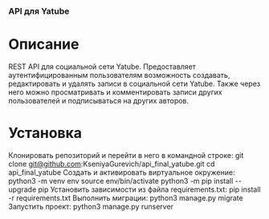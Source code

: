 ### API для Yatube
# Описание
REST API для социальной сети Yatube. Предоставляет аутентифицированным пользователям возможность создавать, редактировать и удалять записи в социальной сети Yatube. Также через него можно просматривать и комментировать записи других пользователей и подписываться на других авторов. 
# Установка
Клонировать репозиторий и перейти в него в командной строке:
 git clone git@github.com:KseniyaGurevich/api_final_yatube.git
 cd api_final_yatube
Cоздать и активировать виртуальное окружение:
python3 -m venv env
source env/bin/activate
python3 -m pip install --upgrade pip
Установить зависимости из файла requirements.txt:
pip install -r requirements.txt
Выполнить миграции:
python3 manage.py migrate
Запустить проект:
python3 manage.py runserver
